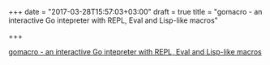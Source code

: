 +++
date = "2017-03-28T15:57:03+03:00"
draft = true
title = "gomacro - an interactive Go intepreter with REPL, Eval and Lisp-like macros"

+++

<p><a href="https://github.com/cosmos72/gomacro">gomacro - an interactive Go intepreter with REPL, Eval and Lisp-like macros</a></p>